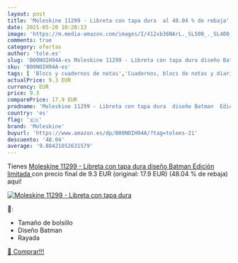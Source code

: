 ```yaml
---
layout: post
title: 'Moleskine 11299 - Libreta con tapa dura  al 48.04 % de rebaja'
date: 2021-05-20 10:20:13
image: 'https://m.media-amazon.com/images/I/412xb36NArL._SL500_._SL400_.jpg'
comments: true
category: ofertas
author: 'tole.es'
slug: 'B00NOIH94A-es Moleskine 11299 - Libreta con tapa dura diseño Batman...'
sku: 'B00NOIH94A-es'
tags: [ 'Blocs y cuadernos de notas','Cuadernos, blocs de notas y diarios','Oficina y papelería','Productos de papel para oficina','moleskine', ]
actualPrice: 9.3 EUR
currency: EUR
price: 9.3
comparePrice: 17.9 EUR
prodname: 'Moleskine 11299 - Libreta con tapa dura  diseño Batman  Edición limitada '
country: 'es'
flag: '🇪🇸'
brand: 'Moleskine'
buyurl: 'https://www.amazon.es/dp/B00NOIH94A/?tag=tolees-21'
descuento: '48.04'
average: '9.88421052631579'
---
```


Tienes [Moleskine 11299 - Libreta con tapa dura  diseño Batman  Edición limitada ](https://www.amazon.es/dp/B00NOIH94A/?tag=tolees-21) con precio final de  9.3 EUR (original: 17.9 EUR) (48.04 %  de rebaja) aqui!

[![Moleskine 11299 - Libreta con tapa dura ](https://m.media-amazon.com/images/I/412xb36NArL._SL500_._SL400_.jpg)](https://www.amazon.es/dp/B00NOIH94A/?tag=tolees-21)

🔎:

- Tamaño de bolsillo
- Diseño Batman
- Rayada

[🛒 Comprar!!!](https://www.amazon.es/dp/B00NOIH94A/?tag=tolees-21)
